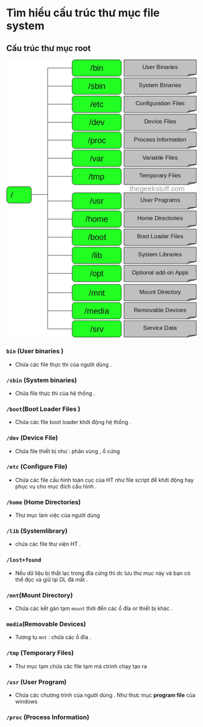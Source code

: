 # Tìm hiểu cấu trúc thư mục file system

## Cấu trúc thư mục root

![](./images/filesystem-structure.png)

### `bin` (User binaries )
 - Chứa các file thực thi của người dùng .
### `/sbin` (System binaries)
 - Chứa file thực thi của hệ thống .
### `/boot`(Boot Loader Files )
 - Chứa các file boot loader khởi động hệ thống .
### `/dev` (Device File)
 - Chứa file thiết bị như : phân vùng , ổ cứng
### `/etc` (Configure File)
 - Chứa các file cấu hình toàn cục của HT như file script để khởi động hay phục vụ cho mục đích cấu hình .
### `/home` (Home Directories)
 - Thư mục làm việc của người dùng
### `/lib` (Systemlibrary)
 - chứa các file thư viện HT .
### `/lost+found`  
 - Nếu dữ liệu bị thất lạc trong đĩa cứng thì dc lưu thư mục này và bạn có thể đọc và giữ lại DL đã mất .
### `/mnt`(Mount Directory)
 - Chứa các kết gán tạm `mount` thời đến các ổ đĩa or thiết bị khác .
### `media`(Removable Devices)
 - Tương tụ `mnt` : chứa các ổ đĩa .
### `/tmp` (Temporary Files)
 - Thư mục tạm chứa các file tạm mà ctrinh chạy tạo ra
### `/usr` (User Program)
 - Chứa các chương trình của người dùng . Như thưc mục **program file** của windows
### `/proc` (Process Information)
